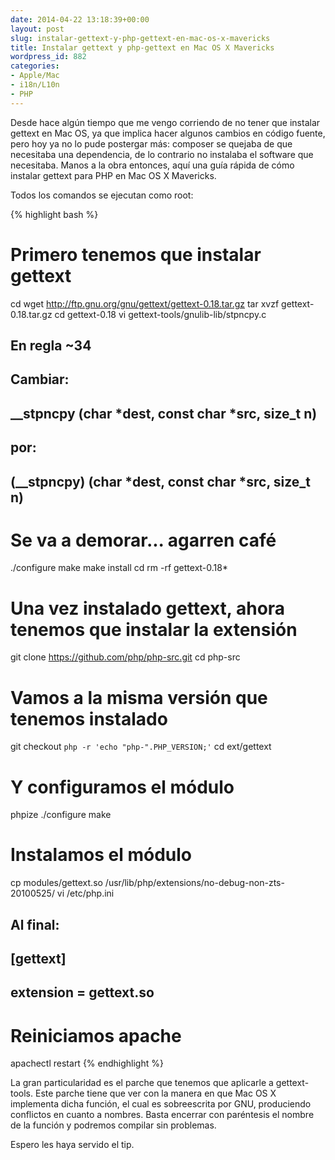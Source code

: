```yaml
---
date: 2014-04-22 13:18:39+00:00
layout: post
slug: instalar-gettext-y-php-gettext-en-mac-os-x-mavericks
title: Instalar gettext y php-gettext en Mac OS X Mavericks
wordpress_id: 882
categories:
- Apple/Mac
- i18n/L10n
- PHP
---
```


Desde hace algún tiempo que me vengo corriendo de no tener que instalar gettext en Mac OS, ya que implica hacer algunos cambios en código fuente, pero hoy ya no lo pude postergar más: composer se quejaba de que necesitaba una dependencia, de lo contrario no instalaba el software que necesitaba. Manos a la obra entonces, aquí una guía rápida de cómo instalar gettext para PHP en Mac OS X Mavericks. 

<!-- more -->

Todos los comandos se ejecutan como root:

{% highlight bash %}
# Primero tenemos que instalar gettext
cd
wget http://ftp.gnu.org/gnu/gettext/gettext-0.18.tar.gz
tar xvzf gettext-0.18.tar.gz
cd gettext-0.18
vi gettext-tools/gnulib-lib/stpncpy.c
## En regla ~34
## Cambiar: 
## __stpncpy (char *dest, const char *src, size_t n)
## por:
## (__stpncpy) (char *dest, const char *src, size_t n)
# Se va a demorar... agarren café
./configure
make
make install
cd
rm -rf gettext-0.18*
# Una vez instalado gettext, ahora tenemos que instalar la extensión
git clone https://github.com/php/php-src.git
cd php-src
# Vamos a la misma versión que tenemos instalado
git checkout `php -r 'echo "php-".PHP_VERSION;'`
cd ext/gettext
# Y configuramos el módulo
phpize
./configure
make
# Instalamos el módulo
cp modules/gettext.so /usr/lib/php/extensions/no-debug-non-zts-20100525/
vi /etc/php.ini
## Al final:
## [gettext]
## extension = gettext.so
# Reiniciamos apache
apachectl restart
{% endhighlight %}

La gran particularidad es el parche que tenemos que aplicarle a gettext-tools. Este parche tiene que ver con la manera en que Mac OS X implementa dicha función, el cual es sobreescrita por GNU, produciendo conflictos en cuanto a nombres. Basta encerrar con paréntesis el nombre de la función y podremos compilar sin problemas. 

Espero les haya servido el tip.
